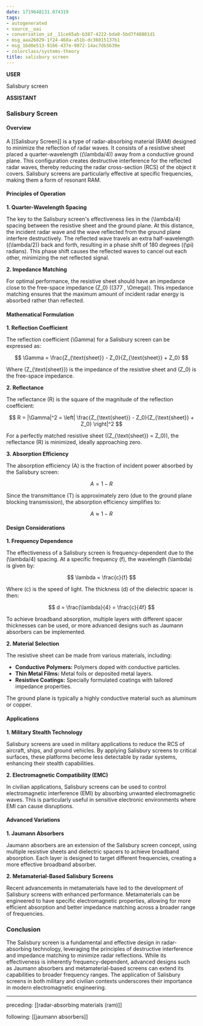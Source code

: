 ```yaml
---
date: 1719648131.074319
tags:
- autogenerated
- source__oai
- conversation_id__11ce65ab-b387-4222-bda0-5bd7f48801d1
- msg_aaa26829-1f24-468a-a51b-dc36015137b1
- msg_16d0e513-9166-437e-9072-14ac7db5639e
- colorclass/systems-theory
title: salisbury screen
---
```


**USER**

Salisbury screen


**ASSISTANT**

### Salisbury Screen

#### Overview

A [[Salisbury Screen]] is a type of radar-absorbing material (RAM) designed to minimize the reflection of radar waves. It consists of a resistive sheet placed a quarter-wavelength (\(\lambda/4\)) away from a conductive ground plane. This configuration creates destructive interference for the reflected radar waves, thereby reducing the radar cross-section (RCS) of the object it covers. Salisbury screens are particularly effective at specific frequencies, making them a form of resonant RAM.

#### Principles of Operation

**1. Quarter-Wavelength Spacing**

The key to the Salisbury screen's effectiveness lies in the \(\lambda/4\) spacing between the resistive sheet and the ground plane. At this distance, the incident radar wave and the wave reflected from the ground plane interfere destructively. The reflected wave travels an extra half-wavelength (\(\lambda/2\)) back and forth, resulting in a phase shift of 180 degrees (\(\pi\) radians). This phase shift causes the reflected waves to cancel out each other, minimizing the net reflected signal.

**2. Impedance Matching**

For optimal performance, the resistive sheet should have an impedance close to the free-space impedance \(Z_0\) (\(377 \, \Omega\)). This impedance matching ensures that the maximum amount of incident radar energy is absorbed rather than reflected.

#### Mathematical Formulation

**1. Reflection Coefficient**

The reflection coefficient \(\Gamma\) for a Salisbury screen can be expressed as:

$$
\Gamma = \frac{Z_{\text{sheet}} - Z_0}{Z_{\text{sheet}} + Z_0}
$$

Where \(Z_{\text{sheet}}\) is the impedance of the resistive sheet and \(Z_0\) is the free-space impedance.

**2. Reflectance**

The reflectance \(R\) is the square of the magnitude of the reflection coefficient:

$$
R = |\Gamma|^2 = \left| \frac{Z_{\text{sheet}} - Z_0}{Z_{\text{sheet}} + Z_0} \right|^2
$$

For a perfectly matched resistive sheet (\(Z_{\text{sheet}} = Z_0\)), the reflectance \(R\) is minimized, ideally approaching zero.

**3. Absorption Efficiency**

The absorption efficiency \(A\) is the fraction of incident power absorbed by the Salisbury screen:

$$
A = 1 - R
$$

Since the transmittance \(T\) is approximately zero (due to the ground plane blocking transmission), the absorption efficiency simplifies to:

$$
A \approx 1 - R
$$

#### Design Considerations

**1. Frequency Dependence**

The effectiveness of a Salisbury screen is frequency-dependent due to the \(\lambda/4\) spacing. At a specific frequency \(f\), the wavelength \(\lambda\) is given by:

$$
\lambda = \frac{c}{f}
$$

Where \(c\) is the speed of light. The thickness \(d\) of the dielectric spacer is then:

$$
d = \frac{\lambda}{4} = \frac{c}{4f}
$$

To achieve broadband absorption, multiple layers with different spacer thicknesses can be used, or more advanced designs such as Jaumann absorbers can be implemented.

**2. Material Selection**

The resistive sheet can be made from various materials, including:
- **Conductive Polymers:** Polymers doped with conductive particles.
- **Thin Metal Films:** Metal foils or deposited metal layers.
- **Resistive Coatings:** Specially formulated coatings with tailored impedance properties.

The ground plane is typically a highly conductive material such as aluminum or copper.

#### Applications

**1. Military Stealth Technology**

Salisbury screens are used in military applications to reduce the RCS of aircraft, ships, and ground vehicles. By applying Salisbury screens to critical surfaces, these platforms become less detectable by radar systems, enhancing their stealth capabilities.

**2. Electromagnetic Compatibility (EMC)**

In civilian applications, Salisbury screens can be used to control electromagnetic interference (EMI) by absorbing unwanted electromagnetic waves. This is particularly useful in sensitive electronic environments where EMI can cause disruptions.

#### Advanced Variations

**1. Jaumann Absorbers**

Jaumann absorbers are an extension of the Salisbury screen concept, using multiple resistive sheets and dielectric spacers to achieve broadband absorption. Each layer is designed to target different frequencies, creating a more effective broadband absorber.

**2. Metamaterial-Based Salisbury Screens**

Recent advancements in metamaterials have led to the development of Salisbury screens with enhanced performance. Metamaterials can be engineered to have specific electromagnetic properties, allowing for more efficient absorption and better impedance matching across a broader range of frequencies.

### Conclusion

The Salisbury screen is a fundamental and effective design in radar-absorbing technology, leveraging the principles of destructive interference and impedance matching to minimize radar reflections. While its effectiveness is inherently frequency-dependent, advanced designs such as Jaumann absorbers and metamaterial-based screens can extend its capabilities to broader frequency ranges. The application of Salisbury screens in both military and civilian contexts underscores their importance in modern electromagnetic engineering.


---

preceding: [[radar-absorbing materials (ram)]]  


following: [[jaumann absorbers]]